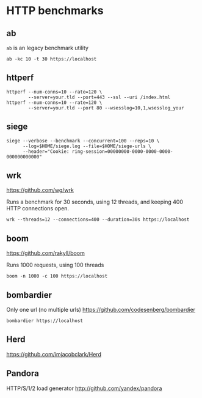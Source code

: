 # HTTP benchmarks

## ab

`ab` is an legacy benchmark utility

    ab -kc 10 -t 30 https://localhost

## httperf

    httperf --num-conns=10 --rate=120 \
            --server=your.tld --port=443 --ssl --uri /index.html
    httperf --num-conns=10 --rate=120 \
            --server=your.tld --port 80 --wsesslog=10,1,wsesslog_your

## siege

    siege --verbose --benchmark --concurrent=100 --reps=10 \
          --log=$HOME/siege.log --file=$HOME/siege-urls \
          --header="Cookie: ring-session=00000000-0000-0000-0000-000000000000"

## wrk

<https://github.com/wg/wrk>

Runs a benchmark for 30 seconds, using 12 threads, and keeping
400 HTTP connections open.

    wrk --threads=12 --connections=400 --duration=30s https://localhost

## boom

<https://github.com/rakyll/boom>

Runs 1000 requests, using 100 threads

    boom -n 1000 -c 100 https://localhost

## bombardier

Only one url (no multiple urls)
<https://github.com/codesenberg/bombardier>

    bombardier https://localhost

## Herd

<https://github.com/imjacobclark/Herd>

## Pandora

HTTP/S/1/2 load generator http://github.com/yandex/pandora
